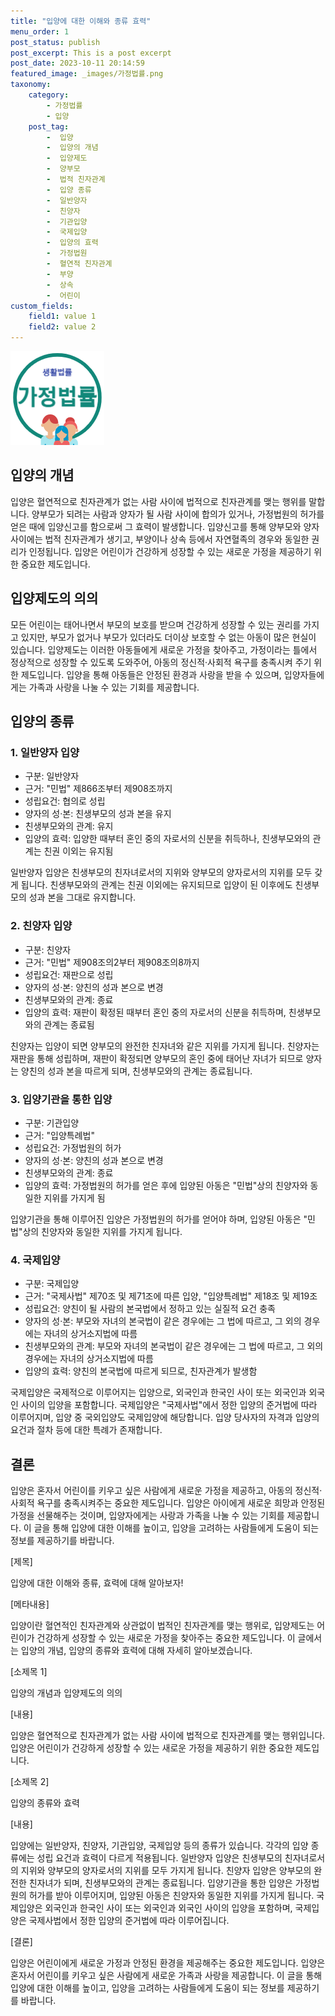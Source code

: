```yaml
---
title: "입양에 대한 이해와 종류 효력"
menu_order: 1
post_status: publish
post_excerpt: This is a post excerpt
post_date: 2023-10-11 20:14:59
featured_image: _images/가정법률.png
taxonomy:
    category:
        - 가정법률
        - 입양
    post_tag:
        -  입양
        -  입양의 개념
        -  입양제도
        -  양부모
        -  법적 친자관계
        -  입양 종류
        -  일반양자
        -  친양자
        -  기관입양
        -  국제입양
        -  입양의 효력
        -  가정법원
        -  혈연적 친자관계
        -  부양
        -  상속
        -  어린이
custom_fields:
    field1: value 1
    field2: value 2
---
```


![가정법률](/_images/가정법률.png)

## 입양의 개념

입양은 혈연적으로 친자관계가 없는 사람 사이에 법적으로 친자관계를 맺는 행위를 말합니다. 양부모가 되려는 사람과 양자가 될 사람 사이에 합의가 있거나, 가정법원의 허가를 얻은 때에 입양신고를 함으로써 그 효력이 발생합니다. 입양신고를 통해 양부모와 양자 사이에는 법적 친자관계가 생기고, 부양이나 상속 등에서 자연혈족의 경우와 동일한 권리가 인정됩니다. 입양은 어린이가 건강하게 성장할 수 있는 새로운 가정을 제공하기 위한 중요한 제도입니다.

## 입양제도의 의의

모든 어린이는 태어나면서 부모의 보호를 받으며 건강하게 성장할 수 있는 권리를 가지고 있지만, 부모가 없거나 부모가 있더라도 더이상 보호할 수 없는 아동이 많은 현실이 있습니다. 입양제도는 이러한 아동들에게 새로운 가정을 찾아주고, 가정이라는 틀에서 정상적으로 성장할 수 있도록 도와주어, 아동의 정신적·사회적 욕구를 충족시켜 주기 위한 제도입니다. 입양을 통해 아동들은 안정된 환경과 사랑을 받을 수 있으며, 입양자들에게는 가족과 사랑을 나눌 수 있는 기회를 제공합니다.

## 입양의 종류

### 1. 일반양자 입양

- 구분: 일반양자
- 근거: "민법" 제866조부터 제908조까지
- 성립요건: 협의로 성립
- 양자의 성·본: 친생부모의 성과 본을 유지
- 친생부모와의 관계: 유지
- 입양의 효력: 입양한 때부터 혼인 중의 자로서의 신분을 취득하나, 친생부모와의 관계는 친권 이외는 유지됨

일반양자 입양은 친생부모의 친자녀로서의 지위와 양부모의 양자로서의 지위를 모두 갖게 됩니다. 친생부모와의 관계는 친권 이외에는 유지되므로 입양이 된 이후에도 친생부모의 성과 본을 그대로 유지합니다.

### 2. 친양자 입양

- 구분: 친양자
- 근거: "민법" 제908조의2부터 제908조의8까지
- 성립요건: 재판으로 성립
- 양자의 성·본: 양친의 성과 본으로 변경
- 친생부모와의 관계: 종료
- 입양의 효력: 재판이 확정된 때부터 혼인 중의 자로서의 신분을 취득하며, 친생부모와의 관계는 종료됨

친양자는 입양이 되면 양부모의 완전한 친자녀와 같은 지위를 가지게 됩니다. 친양자는 재판을 통해 성립하며, 재판이 확정되면 양부모의 혼인 중에 태어난 자녀가 되므로 양자는 양친의 성과 본을 따르게 되며, 친생부모와의 관계는 종료됩니다.

### 3. 입양기관을 통한 입양

- 구분: 기관입양
- 근거: "입양특례법"
- 성립요건: 가정법원의 허가
- 양자의 성·본: 양친의 성과 본으로 변경
- 친생부모와의 관계: 종료
- 입양의 효력: 가정법원의 허가를 얻은 후에 입양된 아동은 "민법"상의 친양자와 동일한 지위를 가지게 됨

입양기관을 통해 이루어진 입양은 가정법원의 허가를 얻어야 하며, 입양된 아동은 "민법"상의 친양자와 동일한 지위를 가지게 됩니다.

### 4. 국제입양

- 구분: 국제입양
- 근거: "국제사법" 제70조 및 제71조에 따른 입양, "입양특례법" 제18조 및 제19조
- 성립요건: 양친이 될 사람의 본국법에서 정하고 있는 실질적 요건 충족
- 양자의 성·본: 부모와 자녀의 본국법이 같은 경우에는 그 법에 따르고, 그 외의 경우에는 자녀의 상거소지법에 따름
- 친생부모와의 관계: 부모와 자녀의 본국법이 같은 경우에는 그 법에 따르고, 그 외의 경우에는 자녀의 상거소지법에 따름
- 입양의 효력: 양친의 본국법에 따르게 되므로, 친자관계가 발생함

국제입양은 국제적으로 이루어지는 입양으로, 외국인과 한국인 사이 또는 외국인과 외국인 사이의 입양을 포함합니다. 국제입양은 "국제사법"에서 정한 입양의 준거법에 따라 이루어지며, 입양 중 국외입양도 국제입양에 해당합니다. 입양 당사자의 자격과 입양의 요건과 절차 등에 대한 특례가 존재합니다.

## 결론

입양은 혼자서 어린이를 키우고 싶은 사람에게 새로운 가정을 제공하고, 아동의 정신적·사회적 욕구를 충족시켜주는 중요한 제도입니다. 입양은 아이에게 새로운 희망과 안정된 가정을 선물해주는 것이며, 입양자에게는 사랑과 가족을 나눌 수 있는 기회를 제공합니다. 이 글을 통해 입양에 대한 이해를 높이고, 입양을 고려하는 사람들에게 도움이 되는 정보를 제공하기를 바랍니다.

[제목]

입양에 대한 이해와 종류, 효력에 대해 알아보자!

[메타내용]

입양이란 혈연적인 친자관계와 상관없이 법적인 친자관계를 맺는 행위로, 입양제도는 어린이가 건강하게 성장할 수 있는 새로운 가정을 찾아주는 중요한 제도입니다. 이 글에서는 입양의 개념, 입양의 종류와 효력에 대해 자세히 알아보겠습니다.

[소제목 1]

입양의 개념과 입양제도의 의의

[내용]

입양은 혈연적으로 친자관계가 없는 사람 사이에 법적으로 친자관계를 맺는 행위입니다. 입양은 어린이가 건강하게 성장할 수 있는 새로운 가정을 제공하기 위한 중요한 제도입니다.

[소제목 2]

입양의 종류와 효력

[내용]

입양에는 일반양자, 친양자, 기관입양, 국제입양 등의 종류가 있습니다. 각각의 입양 종류에는 성립 요건과 효력이 다르게 적용됩니다. 일반양자 입양은 친생부모의 친자녀로서의 지위와 양부모의 양자로서의 지위를 모두 가지게 됩니다. 친양자 입양은 양부모의 완전한 친자녀가 되며, 친생부모와의 관계는 종료됩니다. 입양기관을 통한 입양은 가정법원의 허가를 받아 이루어지며, 입양된 아동은 친양자와 동일한 지위를 가지게 됩니다. 국제입양은 외국인과 한국인 사이 또는 외국인과 외국인 사이의 입양을 포함하며, 국제입양은 국제사법에서 정한 입양의 준거법에 따라 이루어집니다.

[결론]

입양은 어린이에게 새로운 가정과 안정된 환경을 제공해주는 중요한 제도입니다. 입양은 혼자서 어린이를 키우고 싶은 사람에게 새로운 가족과 사랑을 제공합니다. 이 글을 통해 입양에 대한 이해를 높이고, 입양을 고려하는 사람들에게 도움이 되는 정보를 제공하기를 바랍니다.





















